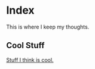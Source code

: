 # Index

This is where I keep my thoughts.

## Cool Stuff

[Stuff I think is cool.](cool-stuff/index.md)

